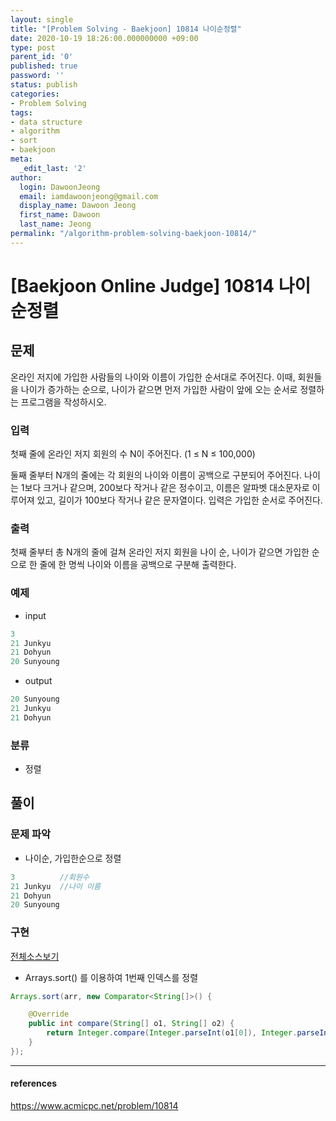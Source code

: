 ```yaml
---
layout: single
title: "[Problem Solving - Baekjoon] 10814 나이순정렬"
date: 2020-10-19 18:26:00.000000000 +09:00
type: post
parent_id: '0'
published: true
password: ''
status: publish
categories:
- Problem Solving
tags:
- data structure
- algorithm
- sort
- baekjoon
meta:
  _edit_last: '2'
author:
  login: DawoonJeong
  email: iamdawoonjeong@gmail.com
  display_name: Dawoon Jeong
  first_name: Dawoon
  last_name: Jeong
permalink: "/algorithm-problem-solving-baekjoon-10814/"
---
```

# [Baekjoon Online Judge] 10814 나이순정렬

## 문제
온라인 저지에 가입한 사람들의 나이와 이름이 가입한 순서대로 주어진다. 이때, 회원들을 나이가 증가하는 순으로, 나이가 같으면 먼저 가입한 사람이 앞에 오는 순서로 정렬하는 프로그램을 작성하시오.

### 입력
첫째 줄에 온라인 저지 회원의 수 N이 주어진다. (1 ≤ N ≤ 100,000)

둘째 줄부터 N개의 줄에는 각 회원의 나이와 이름이 공백으로 구분되어 주어진다. 나이는 1보다 크거나 같으며, 200보다 작거나 같은 정수이고, 이름은 알파벳 대소문자로 이루어져 있고, 길이가 100보다 작거나 같은 문자열이다. 입력은 가입한 순서로 주어진다.

### 출력
첫째 줄부터 총 N개의 줄에 걸쳐 온라인 저지 회원을 나이 순, 나이가 같으면 가입한 순으로 한 줄에 한 명씩 나이와 이름을 공백으로 구분해 출력한다.

### 예제
- input

```java
3
21 Junkyu
21 Dohyun
20 Sunyoung
```

- output

```java
20 Sunyoung
21 Junkyu
21 Dohyun
```

### 분류
- 정렬

## 풀이

### 문제 파악

- 나이순, 가입한순으로 정렬

```java
3          //회원수
21 Junkyu  //나이 이름
21 Dohyun
20 Sunyoung
```


### 구현

[전체소스보기](https://github.com/iamdawoonjeong/java-datastructure-algorithm/blob/master/java-algorithm-problem-solving/src/baekjoon/sortByAge10814/Main.java)

- Arrays.sort() 를 이용하여 1번째 인덱스를 정렬

```java
Arrays.sort(arr, new Comparator<String[]>() {

    @Override
    public int compare(String[] o1, String[] o2) {
        return Integer.compare(Integer.parseInt(o1[0]), Integer.parseInt(o2[0]));
    }
});
```

---

#### references
<https://www.acmicpc.net/problem/10814>

